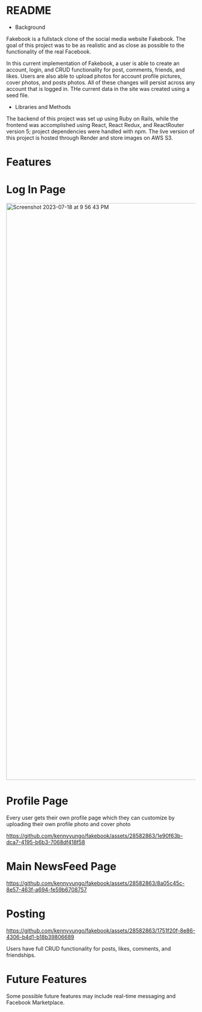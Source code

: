# README



* Background 

Fakebook is a fullstack clone of the social media website Fakebook. The goal of this project was to be as realistic and as close as possible to the functionality of the real Facebook.

In this current implementation of Fakebook, a user is able to create an account, login, and CRUD functionality for post, comments, friends, and likes. Users are also able to upload photos for account profile pictures, cover photos, and posts photos. All of these changes will persist across any account that is logged in. THe current data in the site was created using a seed file.

* Libraries and Methods 

The backend of this project was set up using Ruby on Rails, while the frontend was accomplished using React, React Redux, and ReactRouter version 5; project dependencies were handled with npm. The live version of this project is hosted through Render and store images on AWS S3.

# Features

# Log In Page
<img width="1533" alt="Screenshot 2023-07-18 at 9 56 43 PM" src="https://github.com/kennyvungo/fakebook/assets/28582863/5edc69ab-b6d6-4fa4-b458-0b37800a590b">

# Profile Page

Every user gets their own profile page which they can customize by uploading their own profile photo and cover photo

https://github.com/kennyvungo/fakebook/assets/28582863/1e90f63b-dca7-4195-b6b3-7068df418f58


# Main NewsFeed Page

https://github.com/kennyvungo/fakebook/assets/28582863/8a05c45c-8e57-463f-a694-fe59b6708757



# Posting 

https://github.com/kennyvungo/fakebook/assets/28582863/1751f20f-8e86-4306-b4d1-b18b39806689


Users have full CRUD functionality for posts, likes, comments, and friendships.



# Future Features
  Some possible future features may include real-time messaging and Facebook Marketplace.
